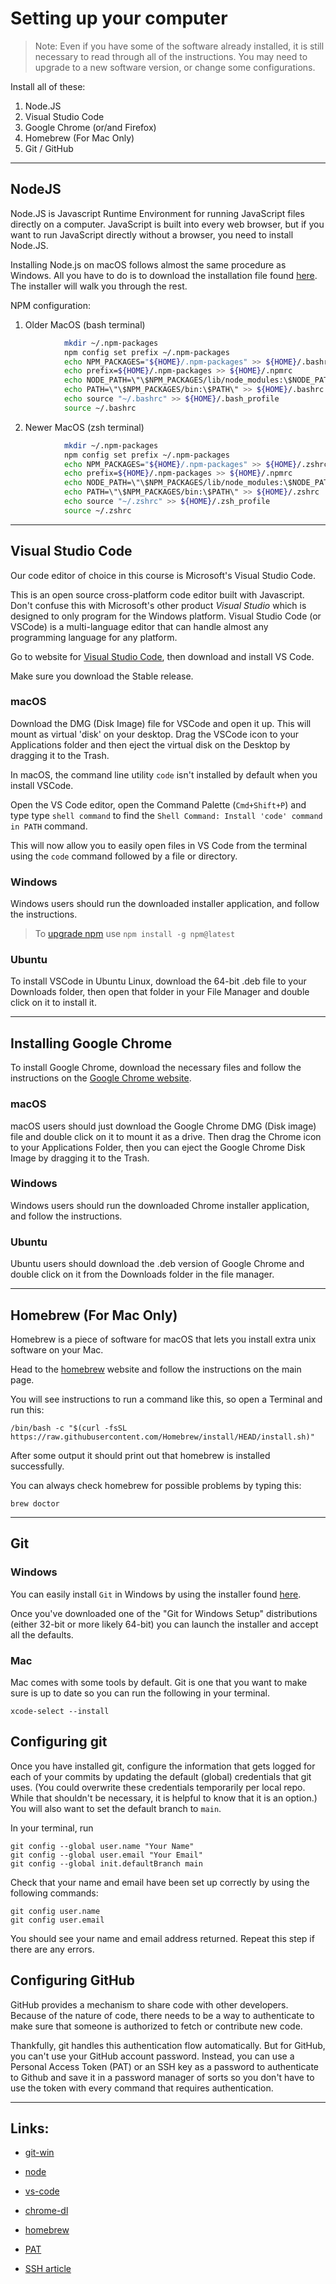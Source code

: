 # Setting up your computer

> Note: Even if you have some of the software already installed, it is still necessary to read through all of the instructions. You may need to upgrade to a new software version, or change some configurations.

Install all of these:

1. Node.JS
2. Visual Studio Code
3. Google Chrome (or/and Firefox)
4. Homebrew (For Mac Only)
5. Git / GitHub

---
## NodeJS

Node.JS is Javascript Runtime Environment for running JavaScript files directly on a computer. JavaScript is built into every web browser, but if you want to run JavaScript directly without a browser, you need to install Node.JS.

Installing Node.js on macOS follows almost the same procedure as Windows. All you have to do is to download the installation file found [here](#links). The installer will walk you through the rest.

NPM configuration:

1. Older MacOS (bash terminal)

```bash
            mkdir ~/.npm-packages
            npm config set prefix ~/.npm-packages
            echo NPM_PACKAGES="${HOME}/.npm-packages" >> ${HOME}/.bashrc
            echo prefix=${HOME}/.npm-packages >> ${HOME}/.npmrc
            echo NODE_PATH=\"\$NPM_PACKAGES/lib/node_modules:\$NODE_PATH\" >> ${HOME}/.bashrc
            echo PATH=\"\$NPM_PACKAGES/bin:\$PATH\" >> ${HOME}/.bashrc
            echo source "~/.bashrc" >> ${HOME}/.bash_profile
            source ~/.bashrc
```

2. Newer MacOS (zsh terminal)

```bash
            mkdir ~/.npm-packages
            npm config set prefix ~/.npm-packages
            echo NPM_PACKAGES="${HOME}/.npm-packages" >> ${HOME}/.zshrc
            echo prefix=${HOME}/.npm-packages >> ${HOME}/.npmrc
            echo NODE_PATH=\"\$NPM_PACKAGES/lib/node_modules:\$NODE_PATH\" >> ${HOME}/.zshrc
            echo PATH=\"\$NPM_PACKAGES/bin:\$PATH\" >> ${HOME}/.zshrc
            echo source "~/.zshrc" >> ${HOME}/.zsh_profile
            source ~/.zshrc
```

---
## Visual Studio Code

Our code editor of choice in this course is Microsoft's Visual Studio Code.

This is an open source cross-platform code editor built with Javascript.
Don't confuse this with Microsoft's other product _Visual Studio_ which is designed to only program for the Windows platform. Visual Studio Code (or VSCode) is a multi-language editor that can handle almost any programming language for any platform.

Go to website for [Visual Studio Code](#links), then download and install VS Code.

Make sure you download the Stable release.

### macOS

Download the DMG (Disk Image) file for VSCode and open it up. This will mount as virtual 'disk' on your desktop. Drag the VSCode icon to your Applications folder and then eject the virtual disk on the Desktop by dragging it to the Trash.

In macOS, the command line utility `code` isn't installed by default when you install VSCode.

Open the VS Code editor, open the Command Palette (`Cmd+Shift+P`) and type type `shell command` to find the `Shell Command: Install 'code' command in PATH`
command.

This will now allow you to easily open files in VS Code from the terminal using the `code` command followed by a file or directory.

### Windows

Windows users should run the downloaded installer application, and follow the instructions.

> To [upgrade npm] use ` npm install -g npm@latest ` 

### Ubuntu

To install VSCode in Ubuntu Linux, download the 64-bit .deb file to your Downloads folder, then open that folder in your File Manager and double click on it to install it.

---
## Installing Google Chrome

To install Google Chrome, download the necessary files and follow the instructions on the [Google Chrome website](#links).

### macOS

macOS users should just download the Google Chrome DMG (Disk image) file and double click on it to mount it as a drive. Then drag the Chrome icon to your Applications Folder, then you can eject the Google Chrome Disk Image by dragging it to the Trash.

### Windows

Windows users should run the downloaded Chrome installer application, and follow the instructions.

### Ubuntu

Ubuntu users should download the .deb version of Google Chrome and double click on it from the Downloads folder in the file manager.

---
## Homebrew (For Mac Only)

Homebrew is a piece of software for macOS that lets you install extra unix
software on your Mac.

Head to the [homebrew](#links) website and follow the instructions on
the main page.

You will see instructions to run a command like this, so open a Terminal and run this:

```shell
/bin/bash -c "$(curl -fsSL https://raw.githubusercontent.com/Homebrew/install/HEAD/install.sh)"
```

After some output it should print out that homebrew is installed successfully.

You can always check homebrew for possible problems by typing this:

```shell
brew doctor
```

---
## Git

### Windows

You can easily install `Git` in Windows by using the installer found [here](#links).

Once you've downloaded one of the "Git for Windows Setup" distributions (either
32-bit or more likely 64-bit) you can launch the installer and accept all the
defaults.

### Mac

Mac comes with some tools by default. Git is one that you want to make sure is up
to date so you can run the following in your terminal.

```shell
xcode-select --install
```

## Configuring git

Once you have installed git, configure the information that gets logged for each
of your commits by updating the default (global) credentials that git uses. (You
could overwrite these credentials temporarily per local repo. While that
shouldn't be necessary, it is helpful to know that it is an option.) You will also want to set the default branch to `main`.

In your terminal, run

```shell
git config --global user.name "Your Name"
git config --global user.email "Your Email"
git config --global init.defaultBranch main
```

Check that your name and email have been set up correctly by using the following commands:

```shell
git config user.name
git config user.email
```

You should see your name and email address returned. Repeat this step if there
are any errors.

## Configuring GitHub

GitHub provides a mechanism to share code with other
developers. Because of the nature of code, there needs to be a way to
authenticate to make sure that someone is authorized to fetch or contribute new
code.

Thankfully, git handles this authentication flow automatically. But for GitHub,
you can't use your GitHub account password. Instead, you can use a Personal
Access Token (PAT) or an SSH key as a password to authenticate to Github and
save it in a password manager of sorts so you don't have to use the token with
every command that requires authentication.

---
## Links:

- [git-win](https://git-scm.com/download/win)
- [node](https://nodejs.org/en/download/)
- [vs-code](https://code.visualstudio.com/)
- [chrome-dl](https://www.google.com/chrome/browser/desktop/index.html)
- [homebrew](http://brew.sh)

- [PAT](https://github.com/settings/tokens)
- [SSH article](https://hackmd.io/@AgDXdHgSSPKsJIhCxlaTuA/BJtNu88fF)

<!--  -->
[upgrade npm]:https://docs.npmjs.com/try-the-latest-stable-version-of-npm
